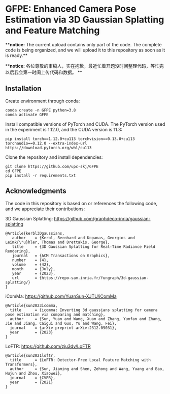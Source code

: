 # GFPE: Enhanced Camera Pose Estimation via 3D Gaussian Splatting and Feature Matching

\*\***notice:** The current upload contains only part of the code. The complete code is being organized, and we will upload it to this repository as soon as it is ready.\*\*

\*\***notice:** 各位尊敬的审稿人，实在抱歉，最近忙着开题没时间整理代码，等忙完以后我会第一时间上传代码和数据。 \*\*
## Installation

Create environment through conda:

```
conda create -n GFPE python=3.8
conda activate GFPE
```

Install compatible versions of PyTorch and CUDA. The PyTorch version used in the experiment is 1.12.0, and the CUDA version is 11.3:

```
pip install torch==1.12.0+cu113 torchvision==0.13.0+cu113 torchaudio==0.12.0 --extra-index-url https://download.pytorch.org/whl/cu113
```

Clone the repository and install dependencies:

```
git clone https://github.com/upc-skj/GFPE
cd GFPE
pip install -r requirements.txt
```

## Acknowledgments

The code in this repository is based on or references the following code, and we appreciate their contributions:

3D Gaussian Splatting: https://github.com/graphdeco-inria/gaussian-splatting
```
@Article{kerbl3Dgaussians,
   author    = {Kerbl, Bernhard and Kopanas, Georgios and Leimk{\"u}hler, Thomas and Drettakis, George},
   title     = {3D Gaussian Splatting for Real-Time Radiance Field Rendering},
   journal   = {ACM Transactions on Graphics},
   number    = {4},
   volume    = {42},
   month     = {July},
   year      = {2023},
   url       = {https://repo-sam.inria.fr/fungraph/3d-gaussian-splatting/}
}
```
iComMa: https://github.com/YuanSun-XJTU/iComMa

```
@Article{sun2023icomma,
  title      = {icomma: Inverting 3d gaussians splatting for camera pose estimation via comparing and matching},
  author     = {Sun, Yuan and Wang, Xuan and Zhang, Yunfan and Zhang, Jie and Jiang, Caigui and Guo, Yu and Wang, Fei},
  journal    = {arXiv preprint arXiv:2312.09031},
  year       = {2023}
}
```

LoFTR: https://github.com/zju3dv/LoFTR

```
@article{sun2021loftr,
  title      = {LoFTR: Detector-Free Local Feature Matching with Transformers},
  author     = {Sun, Jiaming and Shen, Zehong and Wang, Yuang and Bao, Hujun and Zhou, Xiaowei},
  journal    = {CVPR},
  year       = {2021}
}
```
